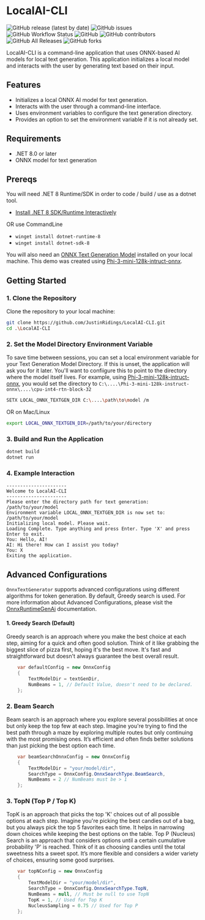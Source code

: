 # LocalAI-CLI

![GitHub release (latest by date)](https://img.shields.io/github/v/release/JustinRidings/LocalAI-CLI)
![GitHub issues](https://img.shields.io/github/issues/JustinRidings/LocalAI-CLI)
![GitHub Workflow Status](https://img.shields.io/github/actions/workflow/status/JustinRidings/LocalAI-CLI/release.yml?branch=main)
![GitHub](https://img.shields.io/github/license/JustinRidings/LocalAI-CLI)
![GitHub contributors](https://img.shields.io/github/contributors/JustinRidings/LocalAI-CLI)
![GitHub All Releases](https://img.shields.io/github/downloads/JustinRidings/LocalAI-CLI/total)
![GitHub forks](https://img.shields.io/github/forks/JustinRidings/LocalAI-CLI)

LocalAI-CLI is a command-line application that uses ONNX-based AI models for local text generation. This application initializes a local model and interacts with the user by generating text based on their input.

## Features

- Initializes a local ONNX AI model for text generation.
- Interacts with the user through a command-line interface.
- Uses environment variables to configure the text generation directory.
- Provides an option to set the environment variable if it is not already set.

## Requirements

- .NET 8.0 or later
- ONNX model for text generation

## Prereqs

You will need .NET 8 Runtime/SDK in order to code / build / use as a dotnet tool.

- [Install .NET 8 SDK/Runtime Interactively](https://dotnet.microsoft.com/en-us/download/dotnet/8.0)

OR use CommandLine

- `winget install dotnet-runtime-8`
- `winget install dotnet-sdk-8`

You will also need an [ONNX Text Generation Model](https://huggingface.co/models?pipeline_tag=text-generation&library=onnx&sort=trending) installed on your local machine. This demo was created using [Phi-3-mini-128k-intruct-onnx](https://huggingface.co/microsoft/Phi-3-mini-128k-instruct-onnx).

## Getting Started 

### 1. Clone the Repository

Clone the repository to your local machine:

```sh
git clone https://github.com/JustinRidings/LocalAI-CLI.git
cd .\LocalAI-CLI
```

### 2. Set the Model Directory Environment Variable

To save time between sessions, you can set a local environment variable for your Text Generation Model Directory. If this is unset, the application will ask you for it later. You'll want to confiigure this to point to the directory where the model itself lives. For example, using [Phi-3-mini-128k-intruct-onnx](https://huggingface.co/microsoft/Phi-3-mini-128k-instruct-onnx), you would set the directory to `C:\....\Phi-3-mini-128k-instruct-onnx\....\cpu-int4-rtn-block-32`

```sh
SETX LOCAL_ONNX_TEXTGEN_DIR C:\....\path\to\model /m
```

OR on Mac/Linux

```sh
export LOCAL_ONNX_TEXTGEN_DIR=/path/to/your/directory
```

### 3. Build and Run the Application

```sh
dotnet build
dotnet run
```

### 4. Example Interaction

```
----------------------
Welcome to LocalAI-CLI
----------------------
Please enter the directory path for text generation: /path/to/your/model
Environment variable LOCAL_ONNX_TEXTGEN_DIR is now set to: /path/to/your/model
Initializing local model. Please wait.
Loading Complete. Type anything and press Enter. Type 'X' and press Enter to exit.
You: Hello, AI!
AI: Hi there! How can I assist you today?
You: X
Exiting the application.
```
## Advanced Configurations

`OnnxTextGenerator` supports advanced configurations using different algorithms for token generation. By default, Greedy search is used. For more information about Advanced Configurations, please visit the [OnnxRuntimeGenAi](https://onnxruntime.ai/docs/genai/reference/config.html) documentation.

#### 1. Greedy Search (Default)
Greedy search is an approach where you make the best choice at each step, aiming for a quick and often good solution. Think of it like grabbing the biggest slice of pizza first, hoping it's the best move. It's fast and straightforward but doesn't always guarantee the best overall result.

```C#
    var defaultConfig = new OnnxConfig
    {
        TextModelDir = textGenDir,
        NumBeams = 1, // Default Value, doesn't need to be declared.
    };
```

### 2. Beam Search
Beam search is an approach where you explore several possibilities at once but only keep the top few at each step. Imagine you're trying to find the best path through a maze by exploring multiple routes but only continuing with the most promising ones. It’s efficient and often finds better solutions than just picking the best option each time.

```C#
    var beamSearchOnnxConfig = new OnnxConfig
    {
        TextModelDir = "your/model/dir",
        SearchType = OnnxConfig.OnnxSearchType.BeamSearch,
        NumBeams = 2 // NumBeams must be > 1
    };
```

### 3. TopN (Top P / Top K)
TopK is an approach that picks the top 'K' choices out of all possible options at each step. Imagine you're picking the best candies out of a bag, but you always pick the top 5 favorites each time. It helps in narrowing down choices while keeping the best options on the table. Top P (Nucleus) Search is an approach that considers options until a certain cumulative probability 'P' is reached. Think of it as choosing candies until the total sweetness hits a sweet spot. It’s more flexible and considers a wider variety of choices, ensuring some good surprises.

```C#
    var topNConfig = new OnnxConfig
    {
        TextModelDir = "your/model/dir",
        SearchType = OnnxConfig.OnnxSearchType.TopN,
        NumBeams = null, // Must be null to use TopN
        TopK = 1, // Used for Top K
        NucleusSampling = 0.75 // Used for Top P
    };
```

